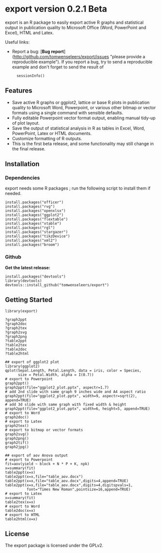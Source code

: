 export version 0.2.1 Beta
=========================
export is an R package to easily export active R graphs and statistical output 
in publication quality to Microsoft Office (Word, PowerPoint and Excel), HTML and Latex.

Useful links: 

* Report a bug: 
[**Bug report**]
(http://github.com/tomwenseleers/export/issues "please provide a reproducible example"). 
If you report a bug, try to send a reproducible example and don't forget to send the result of 
    
        sessionInfo()
        
Features
--------
* Save active R graphs or ggplot2, lattice or base R plots in publication 
  quality to Microsoft Word, Powerpoint, or various other bitmap or 
  vector formats using a single command with sensible defaults.
* Fully editable Powerpoint vector format output, enabling manual tidy-up of plot layout.
* Save the output of statistical analysis in R as tables in Excel, Word, PowerPoint, Latex or HTML documents.
* Customize formatting of R outputs.
* This is the first beta release, and some functionality may still change in
  the final release.

Installation
------------

### Dependencies

export needs some R packages ; run the following script to install them if needed.

    install.packages("officer")
    install.packages("rvg")
    install.packages("openxlsx")
    install.packages("ggplot2")
    install.packages("flextable")
    install.packages("xtable")
    install.packages("rgl")
    install.packages("stargazer")
    install.packages("tikzDevice")
    install.packages("xml2")
    install.packages("broom")
    

### Github

**Get the latest release:**  

    install.packages("devtools")
    library(devtools)
    devtools::install_github("tomwenseleers/export")

  
Getting Started
---------------

    library(export)
       
    ?graph2ppt
    ?graph2doc
    ?graph2tex
    ?graph2svg
    ?graph2png
    ?table2ppt
    ?table2tex
    ?table2doc
    ?table2html

    ## export of ggplot2 plot
    library(ggplot2)
    qplot(Sepal.Length, Petal.Length, data = iris, color = Species, 
          size = Petal.Width, alpha = I(0.7))
    # export to Powerpoint      
    graph2ppt()      
    graph2ppt(file="ggplot2_plot.pptx", aspectr=1.7)
    # add 2nd slide with same graph 9 inches wide and A4 aspect ratio
    graph2ppt(file="ggplot2_plot.pptx", width=9, aspectr=sqrt(2), append=TRUE) 
    # add 3d slide with same graph with fixed width & height
    graph2ppt(file="ggplot2_plot.pptx", width=6, height=5, append=TRUE) 
    # export to Word
    graph2doc()
    # export to Latex
    graph2tex()
    # export to bitmap or vector formats
    graph2svg()
    graph2png()
    graph2tif()
    graph2jpg()

    ## export of aov Anova output
    # export to Powerpoint
    fit=aov(yield ~ block + N * P + K, npk)
    x=summary(fit)
    table2ppt(x=x)
    table2ppt(x=x,file="table_aov.docx")
    table2ppt(x=x,file="table_aov.docx",digits=4,append=TRUE)
    table2ppt(x=x,file="table_aov.docx",digits=4,digitspvals=1,
              font="Times New Roman",pointsize=16,append=TRUE)
    # export to Latex
    x=summary(fit)
    table2tex(x=x)
    # export to Word
    table2doc(x=x)
    # export to HTML
    table2html(x=x)

  
License
-------
The export package is licensed under the GPLv2.
